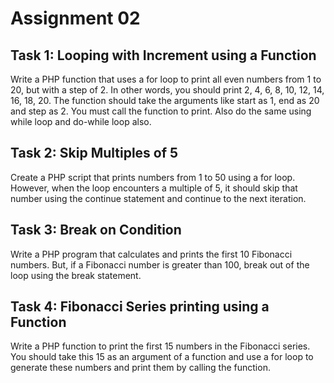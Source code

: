 # Assignment 02

## Task 1: Looping with Increment using a Function
Write a PHP function that uses a for loop to print all even numbers from 1 to 20, but with a
step of 2. In other words, you should print 2, 4, 6, 8, 10, 12, 14, 16, 18, 20. The function
should take the arguments like start as 1, end as 20 and step as 2. You must call the
function to print.
Also do the same using while loop and do-while loop also.

## Task 2: Skip Multiples of 5
Create a PHP script that prints numbers from 1 to 50 using a for loop. However, when the
loop encounters a multiple of 5, it should skip that number using the continue statement and
continue to the next iteration.

## Task 3: Break on Condition
Write a PHP program that calculates and prints the first 10 Fibonacci numbers. But, if a
Fibonacci number is greater than 100, break out of the loop using the break statement.

## Task 4: Fibonacci Series printing using a Function
Write a PHP function to print the first 15 numbers in the Fibonacci series. You should take
this 15 as an argument of a function and use a for loop to generate these numbers and print
them by calling the function.
